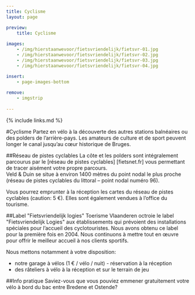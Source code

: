 ```yaml
---
title: Cyclisme
layout: page

preview:
    title: Cyclisme
    
images:
    - /img/hierstaanwevoor/fietsvriendelijk/fietsvr-01.jpg
    - /img/hierstaanwevoor/fietsvriendelijk/fietsvr-02.jpg
    - /img/hierstaanwevoor/fietsvriendelijk/fietsvr-03.jpg
    - /img/hierstaanwevoor/fietsvriendelijk/fietsvr-04.jpg

insert:
    - page-images-bottom
    
remove:
    - imgstrip
    
---
```



{% include links.md %}

#Cyclisme
Partez en vélo à la découverte des autres stations balnéaires ou des polders de l’arrière-pays. Les amateurs de culture et de sport peuvent longer le canal jusqu’au cœur historique de Bruges.


##Réseau de pistes cyclables
La côte et les polders sont intégralement parcourus par le [réseau de pistes cyclables] [fietsnet.fr] vous permettant de tracer aisément votre propre parcours.<br>
Veld & Duin se situe à environ 1400 mètres du point nodal le plus proche (réseau de pistes cyclables du littoral – point nodal numéro 96).

Vous pourrez emprunter à la réception les cartes du réseau de pistes cyclables (caution: 5 €). Elles sont également vendues à l’office du tourisme.


##Label "Fietsvriendelijk logies"
Toerisme Vlaanderen octroie le label "Fietsvriendelijk Logies" aux établissements qui prévoient des installations spéciales pour l’accueil des cyclotouristes.
Nous avons obtenu ce label pour la première fois en 2004. Nous continuons à mettre tout en œuvre pour offrir le meilleur accueil à nos clients sportifs.

Nous mettons notamment à votre disposition:


- notre garage à vélos (1 € / vélo / nuit) - réservation à la réception
- des râteliers à vélo à la réception et sur le terrain de jeu


##Info pratique
Saviez-vous que vous pouviez emmener gratuitement votre vélo à bord du bac entre Bredene et Ostende?


